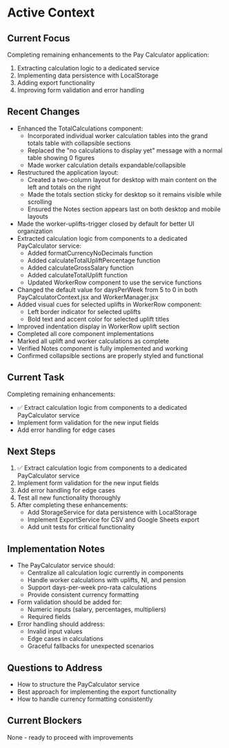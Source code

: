 # Active Context

## Current Focus

Completing remaining enhancements to the Pay Calculator application:

1. Extracting calculation logic to a dedicated service
2. Implementing data persistence with LocalStorage
3. Adding export functionality
4. Improving form validation and error handling

## Recent Changes

- Enhanced the TotalCalculations component:
  - Incorporated individual worker calculation tables into the grand totals table with collapsible sections
  - Replaced the "no calculations to display yet" message with a normal table showing 0 figures
  - Made worker calculation details expandable/collapsible
- Restructured the application layout:
  - Created a two-column layout for desktop with main content on the left and totals on the right
  - Made the totals section sticky for desktop so it remains visible while scrolling
  - Ensured the Notes section appears last on both desktop and mobile layouts
- Made the worker-uplifts-trigger closed by default for better UI organization
- Extracted calculation logic from components to a dedicated PayCalculator service:
  - Added formatCurrencyNoDecimals function
  - Added calculateTotalUpliftPercentage function
  - Added calculateGrossSalary function
  - Added calculateTotalUplift function
  - Updated WorkerRow component to use the service functions
- Changed the default value for daysPerWeek from 5 to 0 in both PayCalculatorContext.jsx and WorkerManager.jsx
- Added visual cues for selected uplifts in WorkerRow component:
  - Left border indicator for selected uplifts
  - Bold text and accent color for selected uplift titles
- Improved indentation display in WorkerRow uplift section
- Completed all core component implementations
- Marked all uplift and worker calculations as complete
- Verified Notes component is fully implemented and working
- Confirmed collapsible sections are properly styled and functional

## Current Task

Completing remaining enhancements:

- ✅ Extract calculation logic from components to a dedicated PayCalculator service
- Implement form validation for the new input fields
- Add error handling for edge cases

## Next Steps

1. ✅ Extract calculation logic from components to a dedicated PayCalculator service
2. Implement form validation for the new input fields
3. Add error handling for edge cases
4. Test all new functionality thoroughly
5. After completing these enhancements:
   - Add StorageService for data persistence with LocalStorage
   - Implement ExportService for CSV and Google Sheets export
   - Add unit tests for critical functionality

## Implementation Notes

- The PayCalculator service should:
  - Centralize all calculation logic currently in components
  - Handle worker calculations with uplifts, NI, and pension
  - Support days-per-week pro-rata calculations
  - Provide consistent currency formatting
- Form validation should be added for:
  - Numeric inputs (salary, percentages, multipliers)
  - Required fields
- Error handling should address:
  - Invalid input values
  - Edge cases in calculations
  - Graceful fallbacks for unexpected scenarios

## Questions to Address

- How to structure the PayCalculator service
- Best approach for implementing the export functionality
- How to handle currency formatting consistently

## Current Blockers

None - ready to proceed with improvements
